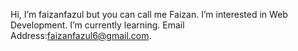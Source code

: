 Hi, I’m faizanfazul but you can call me Faizan.
I’m interested in Web Development.
I’m currently learning.
Email Address:faizanfazul6@gmail.com.
